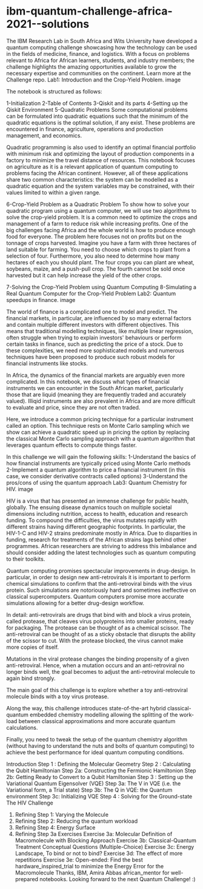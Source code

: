 # ibm-quantum-challenge-africa-2021--solutions
The IBM Research Lab in South Africa and Wits University have developed a quantum computing challenge showcasing how the technology can be used in the fields of medicine, finance, and logistics. With a focus on problems relevant to Africa for African learners, students, and industry members; the challenge highlights the amazing opportunities available to grow the necessary expertise and communities on the continent. Learn more at the Challenge repo.
Lab1: Introduction and the Crop-Yield Problem.
image

The notebook is structured as follows:

1-Initialization
2-Table of Contents
3-Qiskit and its parts
4-Setting up the Qiskit Environment
5-Quadratic Problems
Some computational problems can be formulated into quadratic equations such that the minimum of the quadratic equations is the optimal solution, if any exist. These problems are encountered in finance, agriculture, operations and production management, and economics.

Quadratic programming is also used to identify an optimal financial portfolio with minimum risk and optimizing the layout of production components in a factory to minimize the travel distance of resources. This notebook focuses on agriculture as it is a relevant application of quantum computing to problems facing the African continent. However, all of these applications share two common characteristics: the system can be modelled as a quadratic equation and the system variables may be constrained, with their values limited to within a given range.

6-Crop-Yield Problem as a Quadratic Problem
To show how to solve your quadratic program using a quantum computer, we will use two algorithms to solve the crop-yield problem. It is a common need to optimize the crops and management of a farm to reduce risk while increasing profits. One of the big challenges facing Africa and the whole world is how to produce enough food for everyone. The problem here focuses not on profits but on the tonnage of crops harvested. Imagine you have a farm with three hectares of land suitable for farming. You need to choose which crops to plant from a selection of four. Furthermore, you also need to determine how many hectares of each you should plant. The four crops you can plant are wheat, soybeans, maize, and a push-pull crop. The fourth cannot be sold once harvested but it can help increase the yield of the other crops.

7-Solving the Crop-Yield Problem using Quantum Computing
8-Simulating a Real Quantum Computer for the Crop-Yield Problem
Lab2: Quantum speedups in finance.
image

The world of finance is a complicated one to model and predict. The financial markets, in particular, are influenced by so many external factors and contain multiple different investors with different objectives. This means that traditional modelling techniques, like multiple linear regression, often struggle when trying to explain investors' behaviours or perform certain tasks in finance, such as predicting the price of a stock. Due to these complexities, we need more sophisticated models and numerous techniques have been proposed to produce such robust models for financial instruments like stocks.

In Africa, the dynamics of the financial markets are arguably even more complicated. In this notebook, we discuss what types of financial instruments we can encounter in the South African market, particularly those that are liquid (meaning they are frequently traded and accurately valued). Illiqid instruments are also prevalent in Africa and are more difficult to evaluate and price, since they are not often traded.

Here, we introduce a common pricing technique for a particular instrument called an option. This technique rests on Monte Carlo sampling which we show can achieve a quadratic speed up in pricing the option by replacing the classical Monte Carlo sampling approach with a quantum algorithm that leverages quantum effects to compute things faster.

In this challenge we will gain the following skills:
1-Understand the basics of how financial instruments are typically priced using Monte Carlo methods
2-Implement a quantum algorithm to price a financial instrument (in this case, we consider derivative contracts called options)
3-Understand the pros/cons of using the quantum approach
Lab3: Quantum Chemistry for HIV.
image

HIV is a virus that has presented an immense challenge for public health, globally. The ensuing disease dynamics touch on multiple societal dimensions including nutrition, access to health, education and research funding. To compound the difficulties, the virus mutates rapidly with different strains having different geographic footprints. In particular, the HIV-1-C and HIV-2 strains predominate mostly in Africa. Due to disparities in funding, research for treatments of the African strains lags behind other programmes. African researchers are striving to address this imbalance and should consider adding the latest technologies such as quantum computing to their toolkits.

Quantum computing promises spectacular improvements in drug-design. In particular, in order to design new anti-retrovirals it is important to perform chemical simulations to confirm that the anti-retroviral binds with the virus protein. Such simulations are notoriously hard and sometimes ineffective on classical supercomputers. Quantum computers promise more accurate simulations allowing for a better drug-design workflow.

In detail: anti-retrovirals are drugs that bind with and block a virus protein, called protease, that cleaves virus polyproteins into smaller proteins, ready for packaging. The protease can be thought of as a chemical scissor. The anti-retroviral can be thought of as a sticky obstacle that disrupts the ability of the scissor to cut. With the protease blocked, the virus cannot make more copies of itself.

Mutations in the viral protease changes the binding propensity of a given anti-retroviral. Hence, when a mutation occurs and an anti-retroviral no longer binds well, the goal becomes to adjust the anti-retroviral molecule to again bind strongly.

The main goal of this challenge is to explore whether a toy anti-retroviral molecule binds with a toy virus protease.

Along the way, this challenge introduces state-of-the-art hybrid classical-quantum embedded chemistry modelling allowing the splitting of the work-load between classical approximations and more accurate quantum calculations.

Finally, you need to tweak the setup of the quantum chemistry algorithm (without having to understand the nuts and bolts of quantum computing) to achieve the best performance for ideal quantum computing conditions.

Introduction
Step 1 : Defining the Molecular Geometry
Step 2 : Calculating the Qubit Hamiltonian
Step 2a: Constructing the Fermionic Hamiltonion
Step 2b: Getting Ready to Convert to a Qubit Hamiltonian
Step 3 : Setting up the Variational Quantum Eigensolver (VQE)
Step 3a: The V in VQE (i.e. the Variational form, a Trial state)
Step 3b: The Q in VQE: the Quantum environment
Step 3c: Initializing VQE
Step 4 : Solving for the Ground-state
The HIV Challenge
1. Refining Step 1: Varying the Molecule
2. Refining Step 2: Reducing the quantum workload
3. Refining Step 4: Energy Surface
4. Refining Step 3a
Exercises
Exercise 3a: Molecular Definition of Macromolecule with Blocking Approach
Exercise 3b: Classical-Quantum Treatment Conceptual Questions (Multiple-Choice)
Exercise 3c: Energy Landscape, To bind or not to bind?
Exercise 3d: The effect of more repetitions
Exercise 3e: Open-ended: Find the best hardware_inspired_trial to minimize the Energy Error for the Macromolecule
Thanks, IBM, Amira Abbas african_mentor for well-prepared notebooks. Looking forward to the next Quantum Challenge! :)

